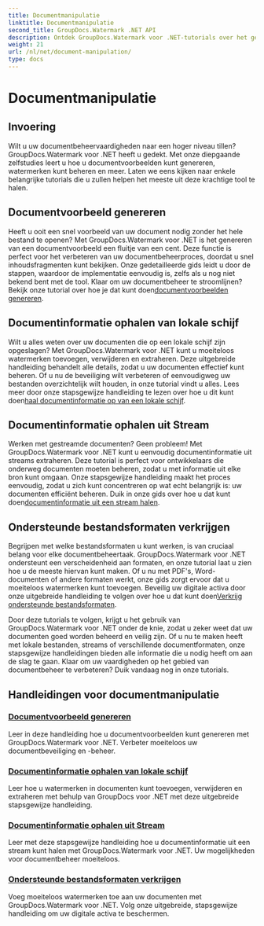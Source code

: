 ```yaml
---
title: Documentmanipulatie
linktitle: Documentmanipulatie
second_title: GroupDocs.Watermark .NET API
description: Ontdek GroupDocs.Watermark voor .NET-tutorials over het genereren van documentvoorbeelden en het beheren van watermerken. Verbeter de documentbeveiliging en het beheer.
weight: 21
url: /nl/net/document-manipulation/
type: docs
---
```

# Documentmanipulatie

## Invoering

Wilt u uw documentbeheervaardigheden naar een hoger niveau tillen? GroupDocs.Watermark voor .NET heeft u gedekt. Met onze diepgaande zelfstudies leert u hoe u documentvoorbeelden kunt genereren, watermerken kunt beheren en meer. Laten we eens kijken naar enkele belangrijke tutorials die u zullen helpen het meeste uit deze krachtige tool te halen.


## Documentvoorbeeld genereren
 Heeft u ooit een snel voorbeeld van uw document nodig zonder het hele bestand te openen? Met GroupDocs.Watermark voor .NET is het genereren van een documentvoorbeeld een fluitje van een cent. Deze functie is perfect voor het verbeteren van uw documentbeheerproces, doordat u snel inhoudsfragmenten kunt bekijken. Onze gedetailleerde gids leidt u door de stappen, waardoor de implementatie eenvoudig is, zelfs als u nog niet bekend bent met de tool. Klaar om uw documentbeheer te stroomlijnen? Bekijk onze tutorial over hoe je dat kunt doen[documentvoorbeelden genereren](./generate-document-preview/).

## Documentinformatie ophalen van lokale schijf
Wilt u alles weten over uw documenten die op een lokale schijf zijn opgeslagen? Met GroupDocs.Watermark voor .NET kunt u moeiteloos watermerken toevoegen, verwijderen en extraheren. Deze uitgebreide handleiding behandelt alle details, zodat u uw documenten effectief kunt beheren. Of u nu de beveiliging wilt verbeteren of eenvoudigweg uw bestanden overzichtelijk wilt houden, in onze tutorial vindt u alles. Lees meer door onze stapsgewijze handleiding te lezen over hoe u dit kunt doen[haal documentinformatie op van een lokale schijf](./get-document-info-local-disk/).

## Documentinformatie ophalen uit Stream
 Werken met gestreamde documenten? Geen probleem! Met GroupDocs.Watermark voor .NET kunt u eenvoudig documentinformatie uit streams extraheren. Deze tutorial is perfect voor ontwikkelaars die onderweg documenten moeten beheren, zodat u met informatie uit elke bron kunt omgaan. Onze stapsgewijze handleiding maakt het proces eenvoudig, zodat u zich kunt concentreren op wat echt belangrijk is: uw documenten efficiënt beheren. Duik in onze gids over hoe u dat kunt doen[documentinformatie uit een stream halen](./get-document-info-stream/).

## Ondersteunde bestandsformaten verkrijgen
 Begrijpen met welke bestandsformaten u kunt werken, is van cruciaal belang voor elke documentbeheertaak. GroupDocs.Watermark voor .NET ondersteunt een verscheidenheid aan formaten, en onze tutorial laat u zien hoe u de meeste hiervan kunt maken. Of u nu met PDF's, Word-documenten of andere formaten werkt, onze gids zorgt ervoor dat u moeiteloos watermerken kunt toevoegen. Beveilig uw digitale activa door onze uitgebreide handleiding te volgen over hoe u dat kunt doen[Verkrijg ondersteunde bestandsformaten](./get-supported-file-formats/).

Door deze tutorials te volgen, krijgt u het gebruik van GroupDocs.Watermark voor .NET onder de knie, zodat u zeker weet dat uw documenten goed worden beheerd en veilig zijn. Of u nu te maken heeft met lokale bestanden, streams of verschillende documentformaten, onze stapsgewijze handleidingen bieden alle informatie die u nodig heeft om aan de slag te gaan. Klaar om uw vaardigheden op het gebied van documentbeheer te verbeteren? Duik vandaag nog in onze tutorials.
## Handleidingen voor documentmanipulatie
### [Documentvoorbeeld genereren](./generate-document-preview/)
Leer in deze handleiding hoe u documentvoorbeelden kunt genereren met GroupDocs.Watermark voor .NET. Verbeter moeiteloos uw documentbeveiliging en -beheer.
### [Documentinformatie ophalen van lokale schijf](./get-document-info-local-disk/)
Leer hoe u watermerken in documenten kunt toevoegen, verwijderen en extraheren met behulp van GroupDocs voor .NET met deze uitgebreide stapsgewijze handleiding.
### [Documentinformatie ophalen uit Stream](./get-document-info-stream/)
Leer met deze stapsgewijze handleiding hoe u documentinformatie uit een stream kunt halen met GroupDocs.Watermark voor .NET. Uw mogelijkheden voor documentbeheer moeiteloos.
### [Ondersteunde bestandsformaten verkrijgen](./get-supported-file-formats/)
Voeg moeiteloos watermerken toe aan uw documenten met GroupDocs.Watermark voor .NET. Volg onze uitgebreide, stapsgewijze handleiding om uw digitale activa te beschermen.